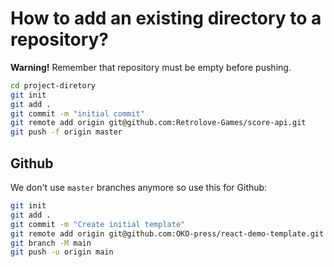 # How to add an existing directory to a repository?

__Warning!__ Remember that repository must be empty before pushing.

```bash
cd project-diretory
git init
git add .
git commit -m "initial commit"
git remote add origin git@github.com:Retrolove-Games/score-api.git
git push -f origin master
```

## Github

We don't use `master` branches anymore so use this for Github:

```bash
git init
git add .
git commit -m "Create initial template"
git remote add origin git@github.com:OKO-press/react-demo-template.git
git branch -M main
git push -u origin main
```